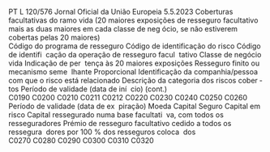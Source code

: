 PT  L 120/576 Jornal Oficial da União Europeia 5.5.2023
 Coberturas facultativas do ramo vida (20 maiores exposições de resseguro facultativo mais as duas maiores em cada classe de neg ócio, se não estiverem cobertas pelas 
20 maiores)  
Código do 
programa de 
resseguro  Código de 
identificação 
do risco  Código de identifi ­
cação da operação 
de resseguro facul ­
tativo  Classe de negócio 
vida  Indicação de per ­
tença às 20 maiores 
exposições  Resseguro finito ou 
mecanismo seme ­
lhante  Proporcional  Identificação da 
companhia/pessoa 
com que o risco está 
relacionado  Descrição da 
categoria dos 
riscos cober ­
tos  Período de 
validade 
(data de iní ­
cio)  (cont.)  
C0190  C0200  C0210  C0211  C0212  C0220  C0230  C0240  C0250  C0260  
Período de 
validade 
(data de ex ­
piração)  Moeda  Capital Seguro  Capital em risco  Capital ressegurado 
numa base facultati ­
va, com todos os 
resseguradores  Prémio de resseguro 
facultativo cedido a 
todos os ressegura ­
dores por 100 % dos 
resseguros coloca ­
dos  
C0270  C0280  C0290  C0300  C0310  C0320